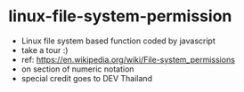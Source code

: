 # linux-file-system-permission
- Linux file system based function coded by javascript
- take a tour :)
- ref: https://en.wikipedia.org/wiki/File-system_permissions
- on section of numeric notation
- special credit goes to DEV Thailand
